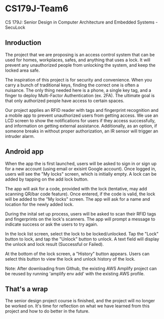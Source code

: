 CS179J-Team6
============

CS 179J: Senior Design in Computer Architecture and Embedded Systems - SecuLock

Inroduction
-----------

The project that we are proposing is an access control system that can be used for homes, workplaces, safes, and anything that uses a lock. It will prevent any unauthorized people from unlocking the system, and keep the locked area safe. 

The inspiration of this project is for security and convenience. When you carry a bunch of traditional keys, finding the correct one is often a nuisance. The only thing needed here is a phone, a single key tag, and a finger to deploy Multi-Factor Authentication (ex. 2FA). The ultimate goal is that only authorized people have access to certain spaces.

Our project applies an RFID reader with tags and fingerprint recognition and a mobile app to prevent unauthorized users from getting access. We use an LCD screen to show the notifications for users if they access successfully, and information on getting external assistance. Additionally, as an option, if someone breaks in without proper authorization, an IR sensor will trigger an intruder alarm.

Android app
-----------

When the app the is first launched, users will be asked to sign in or sign up for a new account (using email or exisint Google account). Once logged in, users will see the "My locks" screen, which is initially empty. A lock can be added by tapping on the add lock button.

The app will ask for a code, provided with the lock (tentative, may add scanning QR/bar code feature). Once entered, if the code is valid, the lock will be added to the "My locks" screen. The app will ask for a name and location for the newly added lock.

During the inital set up process, users will be asked to scan their RFID tags and fingerprints on the lock's scanners. The app will prompt a message to indicate success or ask the users to try again.

In the lock list screen, select the lock to be locked/unlocked. Tap the "Lock" button to lock, and tap the "Unlock" button to unlock. A text field will display the unlock and lock result (Successful or Failed).

At the bottom of the lock screen, a "History" button appears. Users can select this button to view the lock and unlock history of the lock.

Note: After downloading from Github, the existing AWS Amplify project can be reused by running 'amplify env add' with the existing AWS profile.

That's a wrap
-----------
The senior design project course is finished, and the project will no longer be worked on. It's time for reflection on what we have learned from this project and how to do better in the future.
